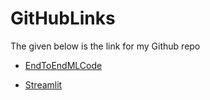 # GitHubLinks

The given below is the link for my Github repo

- [EndToEndMLCode](https://github.com/Indumathitv27/portfolio/tree/main/courses/eas503)

- [Streamlit](https://github.com/Indumathitv27/weatherClassification)

```{tableofcontents}

````